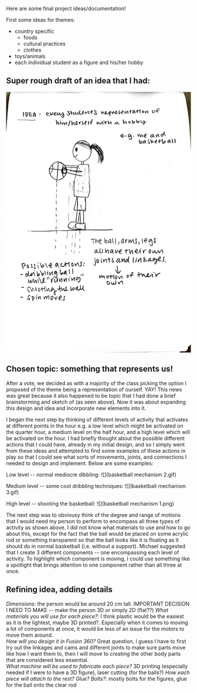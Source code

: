 Here are some final project ideas/documentation! 

First some ideas for themes:
- country specific 
    - foods
    - cultural practices
    - clothes
- toys/animals
- each individual student as a figure and his/her hobby


## Super rough draft of an idea that I had:
![](finalprojectidea.JPG) 

## Chosen topic: something that represents us!
After a vote, we decided as with a majority of the class picking the option I proposed of the theme being a representation of ourself. YAY! This news was great because it also happened to be topic that I had done a brief brainstorming and sketch of (as seen above). Now it was about expanding this design and idea and incorporate new elements into it.  

I began the next step by thinking of different levels of activity that activates at different points in the hour e.g. a low level which might be activated on the quarter hour, a medium level on the half hour, and a high level which will be activated on the hour. I had briefly thought about the possible different actions that I could have, already in my initial design, and so I simply went from these ideas and attempted to find some examples of these actions in play so that I could see what sorts of movements, joints, and connections I needed to design and implement. Below are some examples:

Low level -- normal mediocre dibbling:
![](basketball mechanism 2.gif)

Medium level -- some cool dribbling techniques:
![](basketball mechanism 3.gif)

High level -- shooting the basketball:
![](basketball mechanism 1.png)

The next step was to obviousy think of the degree and range of motions that I would need my person to perform to encompass all three types of activity as shown above. I did not know what materials to use and how to go about this, except for the fact that the ball would be placed on some acrylic rod or something transparent so that the ball looks like it is floating as it should do in normal basketball (i.e. without a support). Michael suggested that I create 3 different components -- one encompassing each level of activity. To highlight which component is moving, I could use something like a spotlight that brings attention to one component rather than all three at once. 

## Refining idea, adding details
*Dimensions*: the person would be around 20 cm tall. IMPORTANT DECISION I NEED TO MAKE -- make the person 3D or simply 2D (flat??) 
*What materials you will use for each piece?*: I think plastic would be the easiest as it is the lightest, maybe 3D printed?. Especially when it comes to moving a lot of components at once, it would be less of an issue for the motors to move them around.    
*How will you design it in Fusion 360?* Great question, I guess I have to first try out the linkages and cams and different joints to make sure parts move like how I want them to, then I will move to creating the other body parts that are considered less essential.  
*What machine will be used to fabricate each piece?* 3D printing (especially needed if I were to have a 3D figure), laser cutting (for the balls?) 
*How each piece will attach to the rest? Glue? Bolts?*: mostly bolts for the figures, glue for the ball onto the clear rod 



